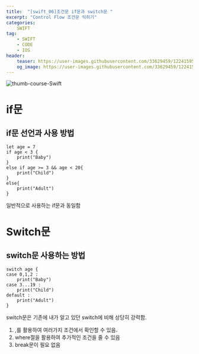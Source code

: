```yaml
---
title:  "[swift_06]조건문 if문과 switch문 "
excerpt: "Control Flow 조건문 익히기"
categories:
    SWIFT
tag:
    - SWIFT
    - CODE
    - IOS
header:
    teaser: https://user-images.githubusercontent.com/33629459/122415954-4a79ca00-cfc3-11eb-8cc5-dad9c9209a26.jpg
    og_image: https://user-images.githubusercontent.com/33629459/122415954-4a79ca00-cfc3-11eb-8cc5-dad9c9209a26.jpg
---
```

![thumb-course-Swift](https://user-images.githubusercontent.com/33629459/122415954-4a79ca00-cfc3-11eb-8cc5-dad9c9209a26.jpg)


# if문

## if문 선언과 사용 방법

```
let age = 7
if age < 3 {
    print("Baby")
}
else if age >= 3 && age < 20{
    print("Child")
}
else{
    print("Adult")
}
```
일반적으로 사용하는 if문과 동일함

# Switch문
## switch문 사용하는 방법
```
switch age {
case 0,1,2 :
    print("Baby")
case 3...19 :
    print("Child")
default :
    print("Adult")
}

```
switch문은 기존에 내가 알고 있던 switch에 비해 상당히 강력함.
1. ,를 활용하여 여러가지 조건에서 확인할 수 있음.  
2. where절을 활용하여 추가적인 조건을 줄 수 있음  
3. break문이 필요 없음  
